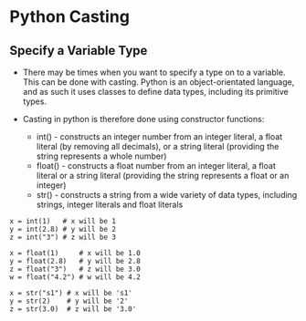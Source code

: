 # Python Casting

## Specify a Variable Type
- There may be times when you want to specify a type on to a variable. This can be done with casting. Python is an object-orientated language, and as such it uses classes to define data types, including its primitive types.

- Casting in python is therefore done using constructor functions:

	- int() - constructs an integer number from an integer literal, a float literal (by removing all decimals), or a string literal (providing the string represents a whole number)
	- float() - constructs a float number from an integer literal, a float literal or a string literal (providing the string represents a float or an integer)
	- str() - constructs a string from a wide variety of data types, including strings, integer literals and float literals
	
```
x = int(1)   # x will be 1
y = int(2.8) # y will be 2
z = int("3") # z will be 3

x = float(1)     # x will be 1.0
y = float(2.8)   # y will be 2.8
z = float("3")   # z will be 3.0
w = float("4.2") # w will be 4.2

x = str("s1") # x will be 's1'
y = str(2)    # y will be '2'
z = str(3.0)  # z will be '3.0'
```